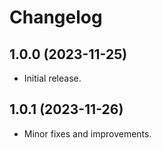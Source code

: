 # Changelog

## 1.0.0 (2023-11-25)
- Initial release.

## 1.0.1 (2023-11-26)
- Minor fixes and improvements.
